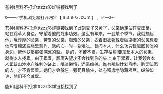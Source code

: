 苍神)黑料不打烊tttzzz18烊链接找到了

《——✅手机浏览器打开网沚【ａ３ｅ６. cOm 】 】✅—》--

苍神)黑料不打烊tttzzz18烊链接找到了此刻麦子又黄了，父亲确定站在麦田里，站在稻草人身边，守望着他的处事功效。这么有年来，一到某个季节，我就想起他，我淳厚的父亲，劳累的父亲，艰难的父亲，衣着旧衣物戴着破凉帽的父亲想着他弯着腰还在地里劳作，我的心一时一刻难过。我问本人，什么功夫我能回到他的身边，帮他扶起那张深沉的犁。
是的，不苦不累，生存枯燥!要顶起本人的负担，就得本人找累。由于累着，颓唐失望才不会找到你的头上;由于累着，让我领会本人正跋山涉水在胜利的路上，阻挡懒惰，还需维持。惟有那些计划清闲、胸无弘愿的人，才不肯累着。她们才会躲在一旁苟且偷生，处心积虑地隐藏艰巨，纵然如许，她们还会喊累。





能知)黑料不打烊tttzzz18烊链接找到了
